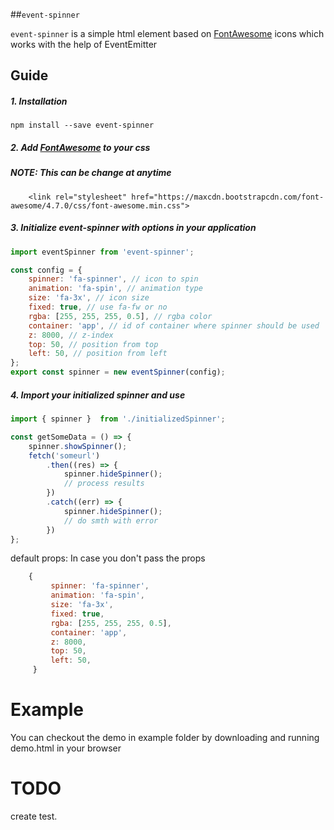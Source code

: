 ##`event-spinner` 

`event-spinner` is a simple html element based on [FontAwesome](http://fontawesome.io/) icons which works with the help of EventEmitter

## Guide

##### 1. Installation

`npm install --save event-spinner`

##### 2. Add  [FontAwesome](http://fontawesome.io/) to your css
##### NOTE: This can be change at anytime
```
    <link rel="stylesheet" href="https://maxcdn.bootstrapcdn.com/font-awesome/4.7.0/css/font-awesome.min.css">
```
##### 3. Initialize event-spinner with options in your application

```javascript
import eventSpinner from 'event-spinner';

const config = {
    spinner: 'fa-spinner', // icon to spin
    animation: 'fa-spin', // animation type
    size: 'fa-3x', // icon size 
    fixed: true, // use fa-fw or no
    rgba: [255, 255, 255, 0.5], // rgba color
    container: 'app', // id of container where spinner should be used
    z: 8000, // z-index
    top: 50, // position from top
    left: 50, // position from left
};
export const spinner = new eventSpinner(config);
```

##### 4. Import your initialized spinner and use 

```javascript
import { spinner }  from './initializedSpinner';

const getSomeData = () => {
    spinner.showSpinner();
    fetch('someurl')
        .then((res) => {
            spinner.hideSpinner();
            // process results
        })
        .catch((err) => {
            spinner.hideSpinner();
            // do smth with error
        })
};

```

default props: In case you don't pass the props

```javascript
    {
         spinner: 'fa-spinner',
         animation: 'fa-spin',
         size: 'fa-3x',
         fixed: true,
         rgba: [255, 255, 255, 0.5],
         container: 'app',
         z: 8000,
         top: 50,
         left: 50,
     }
```

# Example

You can checkout the demo in example folder by downloading and running demo.html in your browser

# TODO
create test.